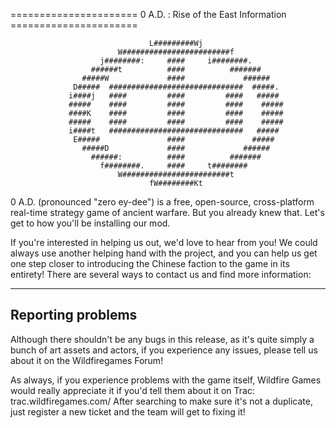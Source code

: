====================== 0 A.D. : Rise of the East Information ======================

                                   L#########Wj                   
                            W########################f            
                        j########:     ####     i########.        
                      ######t          ####          #######      
                    #####W             ####             ######    
                  D#####  ##############################  #####.  
                 i####j   ####         ####         ####   #####  
                 #####    ####         ####         ####    ##### 
                 ####K    ####         ####         ####    ##### 
                 #####    ####         ####         ####    ##### 
                 i####t   ##############################   #####  
                  E#####               ####               #####   
                    #####D             ####             ######    
                      ######:          ####          #######      
                        f########.     ####     t########         
                            W########################t            
                                   fW########Kt                                                                                                      

0 A.D. (pronounced "zero ey-dee") is a free, open-source, cross-platform
real-time strategy game of ancient warfare. But you already knew that. Let's
get to how you'll be installing our mod.

If you're interested in helping us out, we'd love to hear from you! We could
always use another helping hand with the project, and you can help us get
one step closer to introducing the Chinese faction to the game in its
entirety! There are several ways to contact us and find more information:

------------------------------------------------------------------------------------
Reporting problems
------------------------------------------------------------------------------------

Although there shouldn't be any bugs in this release, as it's quite simply
a bunch of art assets and actors, if you experience any issues, please tell us about
it on the Wildfiregames Forum!

As always, if you experience problems with the game itself, Wildfire Games would 
really appreciate it if you'd tell them about it on Trac: trac.wildfiregames.com/
After searching to make sure it's not a duplicate, just register a new ticket and
the team will get to fixing it!
